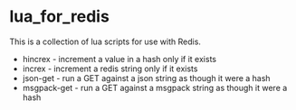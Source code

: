 # lua_for_redis #

This is a collection of lua scripts for use with Redis.

* hincrex - increment a value in a hash only if it exists
* increx - increment a redis string only if it exists
* json-get - run a GET against a json string as though it were a hash
* msgpack-get - run a GET against a msgpack string as though it were a hash
